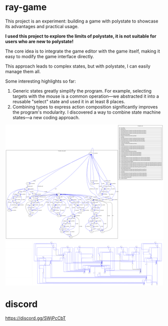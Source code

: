 # ray-game
This project is an experiment: building a game with polystate to showcase its advantages and practical usage.

**I used this project to explore the limits of polystate, it is not suitable for users who are new to polystate!**


The core idea is to integrate the game editor with the game itself, making it easy to modify the game interface directly.

This approach leads to complex states, but with polystate, I can easily manage them all.

Some interesting highlights so far:
1. Generic states greatly simplify the program. For example, selecting targets with the mouse is a common operation—we abstracted it into a reusable "select" state and used it in at least 8 places.
2. Combining types to express action composition significantly improves the program's modularity. I discovered a way to combine state machine states—a new coding approach.


![dot_graph](data/graph.svg)
![mermaid_graph](data/mermaid_graph.svg)

# discord
https://discord.gg/SWjPcCbT
